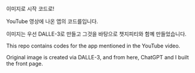 이미지로 시작 코드로!

YouTube 영상에 나온 앱의 코드를입니다.



이미지는 우선 DALLE-3로 만들고 그것을 바탕으로 챗지피티와 함꼐 만들었습니다.

This repo contains codes for the app mentioned in the YouTube video.

Original image is created via DALLE-3, and from here, ChatGPT and I built the front page.
